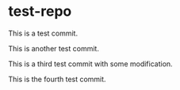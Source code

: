 # test-repo

This is a test commit.

This is another test commit.

This is a third test commit with some modification.

This is the fourth test commit.
